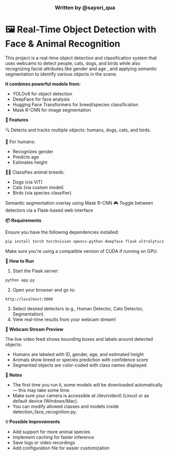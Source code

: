 <div align="center">
  <h3>Written by @sayori_qua</h3>
</div>

# 🖼️ Real-Time Object Detection with Face & Animal Recognition
This project is a real-time object detection and classification system that uses webcams to detect people, cats, dogs, and birds while also recognizing facial attributes like gender and age , and applying semantic segmentation to identify various objects in the scene.

**It combines powerful models from:**
- YOLOv8 for object detection
- DeepFace for face analysis
- Hugging Face Transformers for breed/species classification
- Mask R-CNN for image segmentation

**🧠 Features**

🔍 Detects and tracks multiple objects: humans, dogs, cats, and birds.

👥 For humans:
- Recognizes gender
- Predicts age
- Estimates height
  
🐶🐱 Classifies animal breeds:
- Dogs (via ViT)
- Cats (via custom model)
- Birds (via species classifier)
  
Semantic segmentation overlay using Mask R-CNN
🎮 Toggle between detectors via a Flask-based web interface

**📦 Requirements**

Ensure you have the following dependencies installed:

```bash 
pip install torch torchvision opencv-python deepface flask ultralytics pillow transformers
```

Make sure you're using a compatible version of CUDA if running on GPU.

**🚀 How to Run**

1. Start the Flask server:
```bash
python app.py
```
2. Open your browser and go to:
```bash
http://localhost:5000
```
3. Select desired detectors (e.g., Human Detector, Cats Detector, Segmentation).
4. View real-time results from your webcam stream!

**📸 Webcam Stream Preview**

The live video feed shows bounding boxes and labels around detected objects:

- Humans are labeled with ID, gender, age, and estimated height
- Animals show breed or species prediction with confidence score
- Segmented objects are color-coded with class names displayed
  
**📝 Notes**

- The first time you run it, some models will be downloaded automatically — this may take some time.
- Make sure your camera is accessible at /dev/video0 (Linux) or as default device (Windows/Mac).
- You can modify allowed classes and models inside detection_face_recognition.py.
  
**💡 Possible Improvements**

- Add support for more animal species
- Implement caching for faster inference
- Save logs or video recordings
- Add configuration file for easier customization

